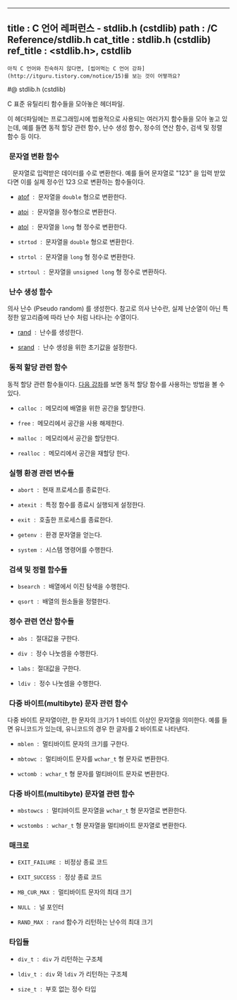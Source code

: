 ----------------
title : C 언어 레퍼런스 - stdlib.h (cstdlib)
path : /C Reference/stdlib.h
cat_title :  stdlib.h (cstdlib)
ref_title : <stdlib.h>, cstdlib
--------------



```warning
아직 C 언어와 친숙하지 않다면, [씹어먹는 C 언어 강좌](http://itguru.tistory.com/notice/15)를 보는 것이 어떻까요?

```

#@ stdlib.h (cstdlib)

C 표준 유틸리티 함수들을 모아놓은 헤더파일.

이 헤더파일에는 프로그래밍시에 범용적으로 사용되는 여러가지 함수들을 모아 놓고 있는데, 예를 들면 동적 할당 관련 함수, 난수 생성 함수, 정수의 연산 함수, 검색 및 정렬 함수 등 이다.




###  문자열 변환 함수


   문자열로 입력받은 데이터를 수로 변환한다. 예를 들어 문자열로 "123" 을 입력 받았다면 이를 실제 정수인 123 으로 변환하는 함수들이다.


*  [atof](http://itguru.tistory.com/124)  :  문자열을 `double` 형으로 변환한다.



*  [atoi](http://itguru.tistory.com/131)  :  문자열을 정수형으로 변환한다.



*  [atol](http://itguru.tistory.com/132)  :  문자열을 `long` 형 정수로 변환한다.



* `strtod`  :  문자열을 `double` 형으로 변환한다.

* `strtol`  :  문자열을 `long` 형 정수로 변환한다.



* `strtoul`  :  문자열을 `unsigned long` 형 정수로 변환하다.





###  난수 생성 함수




의사 난수 (Pseudo random) 를 생성한다. 참고로 의사 난수란, 실제 난순열이 아닌 특정한 알고리즘에 따라 난수 처럼 나타나는 수열이다.


*  [rand](http://itguru.tistory.com/139)  :  난수를 생성한다.



*  [srand](http://itguru.tistory.com/140)  :  난수 생성을 위한 초기값을 설정한다.




###  동적 할당 관련 함수




동적 할당 관련 함수들이다. [다음 강좌](http://itguru.tistory.com/98)를 보면 동적 할당 함수를 사용하는 방법을 볼 수 있다.


* `calloc`  :  메모리에 배열을 위한 공간을 할당한다.



* `free` :  메모리에서 공간을 사용 해제한다.



* `malloc`  :  메모리에서 공간을 할당한다.



* `realloc`  :  메모리에서 공간을 재할당 한다.




###  실행 환경 관련 변수들



* `abort`  :  현재 프로세스를 종료한다.



* `atexit`  :  특정 함수를 종료시 실행되게 설정한다.

* `exit`  :  호출한 프로세스를 종료한다.



* `getenv`  :  환경 문자열을 얻는다.

* `system`  :  시스템 명령어를 수행한다.





###  검색 및 정렬 함수들





* `bsearch`  :  배열에서 이진 탐색을 수행한다.

* `qsort`  :  배열의 원소들을 정렬한다.




###  정수 관련 연산 함수들





* `abs`  :  절대값을 구한다.

* `div`  :  정수 나눗셈을 수행한다.



* `labs` :  절대값을 구한다.

* `ldiv`  :  정수 나눗셈을 수행한다.





###  다중 바이트(multibyte) 문자 관련 함수




다중 바이트 문자열이란, 한 문자의 크기가 1 바이트 이상인 문자열을 의미한다. 예를 들면 유니코드가 있는데, 유니코드의 경우 한 글자를 2 바이트로 나타낸다.


* `mblen`  :  멀티바이트 문자의 크기를 구한다.

* `mbtowc`  :  멀티바이트 문자를 `wchar_t` 형 문자로 변환한다.



* `wctomb`  :  `wchar_t` 형 문자를 멀티바이트 문자로 변환한다.






###  다중 바이트(multibyte) 문자열 관련 함수



* `mbstowcs`  :  멀티바이트 문자열을 `wchar_t` 형 문자열로 변환한다.

* `wcstombs`  :  `wchar_t` 형 문자열을 멀티바이트 문자열로 변환한다.




###  매크로





* `EXIT_FAILURE`  :  비정상 종료 코드



* `EXIT_SUCCESS`  :  정상 종료 코드



* `MB_CUR_MAX`  :  멀티바이트 문자의 최대 크기

* `NULL`  :  널 포인터

* `RAND_MAX`  :  `rand` 함수가 리턴하는 난수의 최대 크기




###  타입들





* `div_t`  :  `div` 가 리턴하는 구조체

* `ldiv_t`  :  `div` 와 `ldiv` 가 리턴하는 구조체

* `size_t`  :  부호 없는 정수 타입